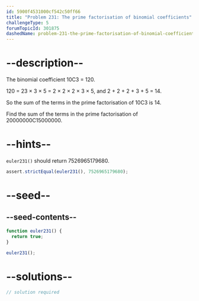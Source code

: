 ```yaml
---
id: 5900f4531000cf542c50ff66
title: "Problem 231: The prime factorisation of binomial coefficients"
challengeType: 5
forumTopicId: 301875
dashedName: problem-231-the-prime-factorisation-of-binomial-coefficients
---
```


# --description--

The binomial coefficient 10C3 = 120.

120 = 23 × 3 × 5 = 2 × 2 × 2 × 3 × 5, and 2 + 2 + 2 + 3 + 5 = 14.

So the sum of the terms in the prime factorisation of 10C3 is 14.

Find the sum of the terms in the prime factorisation of 20000000C15000000.

# --hints--

`euler231()` should return 7526965179680.

```js
assert.strictEqual(euler231(), 7526965179680);
```

# --seed--

## --seed-contents--

```js
function euler231() {
  return true;
}

euler231();
```

# --solutions--

```js
// solution required
```
